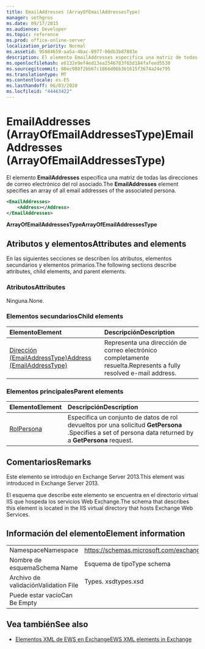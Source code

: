 ```yaml
---
title: EmailAddresses (ArrayOfEmailAddressesType)
manager: sethgros
ms.date: 09/17/2015
ms.audience: Developer
ms.topic: reference
ms.prod: office-online-server
localization_priority: Normal
ms.assetid: 95084659-aa5a-4bac-8977-00db3b87883e
description: El elemento EmailAddresses especifica una matriz de todas las direcciones de correo electrónico del rol asociado.
ms.openlocfilehash: e6132e9ef4ed13ea2546783f65d184fafeed5530
ms.sourcegitcommit: 88ec988f2bb67c1866d06b361615f3674a24e795
ms.translationtype: MT
ms.contentlocale: es-ES
ms.lasthandoff: 06/03/2020
ms.locfileid: "44463422"
---
```

# <a name="emailaddresses-arrayofemailaddressestype"></a><span data-ttu-id="f2f15-103">EmailAddresses (ArrayOfEmailAddressesType)</span><span class="sxs-lookup"><span data-stu-id="f2f15-103">EmailAddresses (ArrayOfEmailAddressesType)</span></span>

<span data-ttu-id="f2f15-104">El elemento **EmailAddresses** especifica una matriz de todas las direcciones de correo electrónico del rol asociado.</span><span class="sxs-lookup"><span data-stu-id="f2f15-104">The **EmailAddresses** element specifies an array of all email addresses of the associated persona.</span></span> 
  
```XML
<EmailAddresses>
    <Address></Address>
</EmailAddresses>
```

 <span data-ttu-id="f2f15-105">**ArrayOfEmailAddressesType**</span><span class="sxs-lookup"><span data-stu-id="f2f15-105">**ArrayOfEmailAddressesType**</span></span>
## <a name="attributes-and-elements"></a><span data-ttu-id="f2f15-106">Atributos y elementos</span><span class="sxs-lookup"><span data-stu-id="f2f15-106">Attributes and elements</span></span>

<span data-ttu-id="f2f15-107">En las siguientes secciones se describen los atributos, elementos secundarios y elementos primarios.</span><span class="sxs-lookup"><span data-stu-id="f2f15-107">The following sections describe attributes, child elements, and parent elements.</span></span>
  
### <a name="attributes"></a><span data-ttu-id="f2f15-108">Atributos</span><span class="sxs-lookup"><span data-stu-id="f2f15-108">Attributes</span></span>

<span data-ttu-id="f2f15-109">Ninguna.</span><span class="sxs-lookup"><span data-stu-id="f2f15-109">None.</span></span>
  
### <a name="child-elements"></a><span data-ttu-id="f2f15-110">Elementos secundarios</span><span class="sxs-lookup"><span data-stu-id="f2f15-110">Child elements</span></span>

|<span data-ttu-id="f2f15-111">**Elemento**</span><span class="sxs-lookup"><span data-stu-id="f2f15-111">**Element**</span></span>|<span data-ttu-id="f2f15-112">**Descripción**</span><span class="sxs-lookup"><span data-stu-id="f2f15-112">**Description**</span></span>|
|:-----|:-----|
|[<span data-ttu-id="f2f15-113">Dirección (EmailAddressType)</span><span class="sxs-lookup"><span data-stu-id="f2f15-113">Address (EmailAddressType)</span></span>](address-emailaddresstype.md) <br/> |<span data-ttu-id="f2f15-114">Representa una dirección de correo electrónico completamente resuelta.</span><span class="sxs-lookup"><span data-stu-id="f2f15-114">Represents a fully resolved e-mail address.</span></span>  <br/> |
   
### <a name="parent-elements"></a><span data-ttu-id="f2f15-115">Elementos principales</span><span class="sxs-lookup"><span data-stu-id="f2f15-115">Parent elements</span></span>

|<span data-ttu-id="f2f15-116">**Elemento**</span><span class="sxs-lookup"><span data-stu-id="f2f15-116">**Element**</span></span>|<span data-ttu-id="f2f15-117">**Descripción**</span><span class="sxs-lookup"><span data-stu-id="f2f15-117">**Description**</span></span>|
|:-----|:-----|
|[<span data-ttu-id="f2f15-118">Rol</span><span class="sxs-lookup"><span data-stu-id="f2f15-118">Persona</span></span>](persona.md) <br/> |<span data-ttu-id="f2f15-119">Especifica un conjunto de datos de rol devueltos por una solicitud **GetPersona** .</span><span class="sxs-lookup"><span data-stu-id="f2f15-119">Specifies a set of persona data returned by a **GetPersona** request.</span></span>  <br/> |
   
## <a name="remarks"></a><span data-ttu-id="f2f15-120">Comentarios</span><span class="sxs-lookup"><span data-stu-id="f2f15-120">Remarks</span></span>

<span data-ttu-id="f2f15-121">Este elemento se introdujo en Exchange Server 2013.</span><span class="sxs-lookup"><span data-stu-id="f2f15-121">This element was introduced in Exchange Server 2013.</span></span>
  
<span data-ttu-id="f2f15-122">El esquema que describe este elemento se encuentra en el directorio virtual IIS que hospeda los servicios Web Exchange.</span><span class="sxs-lookup"><span data-stu-id="f2f15-122">The schema that describes this element is located in the IIS virtual directory that hosts Exchange Web Services.</span></span>
  
## <a name="element-information"></a><span data-ttu-id="f2f15-123">Información del elemento</span><span class="sxs-lookup"><span data-stu-id="f2f15-123">Element information</span></span>

|||
|:-----|:-----|
|<span data-ttu-id="f2f15-124">Namespace</span><span class="sxs-lookup"><span data-stu-id="f2f15-124">Namespace</span></span>  <br/> |https://schemas.microsoft.com/exchange/services/2006/types  <br/> |
|<span data-ttu-id="f2f15-125">Nombre de esquema</span><span class="sxs-lookup"><span data-stu-id="f2f15-125">Schema Name</span></span>  <br/> |<span data-ttu-id="f2f15-126">Esquema de tipo</span><span class="sxs-lookup"><span data-stu-id="f2f15-126">Type schema</span></span>  <br/> |
|<span data-ttu-id="f2f15-127">Archivo de validación</span><span class="sxs-lookup"><span data-stu-id="f2f15-127">Validation File</span></span>  <br/> |<span data-ttu-id="f2f15-128">Types. xsd</span><span class="sxs-lookup"><span data-stu-id="f2f15-128">types.xsd</span></span>  <br/> |
|<span data-ttu-id="f2f15-129">Puede estar vacío</span><span class="sxs-lookup"><span data-stu-id="f2f15-129">Can Be Empty</span></span>  <br/> ||
   
## <a name="see-also"></a><span data-ttu-id="f2f15-130">Vea también</span><span class="sxs-lookup"><span data-stu-id="f2f15-130">See also</span></span>



- [<span data-ttu-id="f2f15-131">Elementos XML de EWS en Exchange</span><span class="sxs-lookup"><span data-stu-id="f2f15-131">EWS XML elements in Exchange</span></span>](ews-xml-elements-in-exchange.md)

